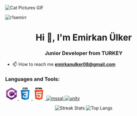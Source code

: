 ![Cat Pictures GIF](https://github.com/user-attachments/assets/d2d2aa04-e227-438e-94cf-ed60a1ed90ae) <p align="left"> <p align="left"> <img src="https://komarev.com/ghpvc/?username=r1semirr&label=Profile%20views&color=9370DB&style=flat" alt="r1semirr" /> </p>

<h1 align="center">Hi 👋, I'm Emirkan Ülker</h1>

<h3 align="center">Junior Developer from TURKEY</h3>

- 📫 How to reach me **emirkanulker08@gmail.com**
 
<h3 align="left">Languages and Tools:</h3>

<p align="left"> <a href="https://www.w3schools.com/cs/" target="_blank" rel="noreferrer"> <img src="https://raw.githubusercontent.com/devicons/devicon/master/icons/csharp/csharp-original.svg" alt="csharp" width="40" height="40"/> </a> <a href="https://www.w3schools.com/css/" target="_blank" rel="noreferrer"> <img src="https://raw.githubusercontent.com/devicons/devicon/master/icons/css3/css3-original-wordmark.svg" alt="css3" width="40" height="40"/> </a> <a href="https://www.w3.org/html/" target="_blank" rel="noreferrer"> <img src="https://raw.githubusercontent.com/devicons/devicon/master/icons/html5/html5-original-wordmark.svg" alt="html5" width="40" height="40"/> </a> <a href="https://www.microsoft.com/en-us/sql-server" target="_blank" rel="noreferrer"> <img src="https://www.svgrepo.com/show/303229/microsoft-sql-server-logo.svg" alt="mssql" width="40" height="40"/> </a> <a href="https://unity.com/" target="_blank" rel="noreferrer"> <img src="https://www.vectorlogo.zone/logos/unity3d/unity3d-icon.svg" alt="unity" width="40" height="40"/> </a> </p>
<p align="center">
 
  <img src="https://github-readme-streak-stats.herokuapp.com/?user=r1semirr&theme=default" alt="Streak Stats" />
  
  <img src="https://github-readme-stats.vercel.app/api/top-langs?username=r1semirr&show_icons=true&locale=en&layout=compact" alt="Top Langs" />
</p>
